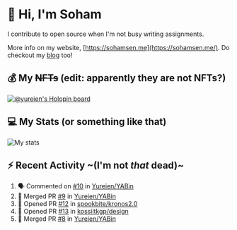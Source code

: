 # 👋 Hi, I'm Soham

I contribute to open source when I'm not busy writing assignments.

More info on my website, [https://sohamsen.me](https://sohamsen.me/). Do checkout my [blog](https://blog.sohamsen.me/) too!

## 💰 My ~~NFTs~~ (edit: apparently they are not NFTs?)

[![@yureien's Holopin board](https://holopin.io/api/user/board?user=yureien)](https://holopin.io/@yureien)

## 💻 My Stats (or something like that)

![My stats](https://github-readme-stats.vercel.app/api?username=Yureien&count_private=true&show_icons=true&theme=dracula)

## ⚡️ Recent Activity ~(I'm not _that_ dead)~

<!--START_SECTION:activity-->
1. 🗣 Commented on [#10](https://github.com/Yureien/YABin/issues/10#issuecomment-1704359367) in [Yureien/YABin](https://github.com/Yureien/YABin)
2. 🎉 Merged PR [#9](https://github.com/Yureien/YABin/pull/9) in [Yureien/YABin](https://github.com/Yureien/YABin)
3. 💪 Opened PR [#12](https://github.com/spookbite/kronos2.0/pull/12) in [spookbite/kronos2.0](https://github.com/spookbite/kronos2.0)
4. 💪 Opened PR [#13](https://github.com/kossiitkgp/design/pull/13) in [kossiitkgp/design](https://github.com/kossiitkgp/design)
5. 🎉 Merged PR [#8](https://github.com/Yureien/YABin/pull/8) in [Yureien/YABin](https://github.com/Yureien/YABin)
<!--END_SECTION:activity-->
